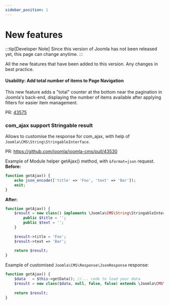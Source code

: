 ```yaml
---
sidebar_position: 1
---
```


# New features

:::tip[Developer Note]
  Since this version of Joomla has not been released yet, this page can change anytime.
:::

All the new features that have been added to this version.
Any changes in best practice.

#### Usability: Add total number of items to Page Navigation
This new feature adds a "total" counter at the bottom near the pagination in Joomla's back-end, 
displaying the number of items available after applying filters for easier item management.

PR: [43575](https://github.com/joomla/joomla-cms/pull/43575)

### com_ajax support Stringable result

Allows to customise the response for com_ajax, with help of `Joomla\CMS\String\StringableInterface`.

PR: https://github.com/joomla/joomla-cms/pull/43530

Example of Module helper getAjax() method, with `&format=json` request. 
**Before:**
```php
function getAjax() {
    echo json_encode(['title' => 'Foo', 'text' => 'Bar']);
    exit;
}
```
**After:**
```php
function getAjax() {
    $result = new class() implements \Joomla\CMS\String\StringableInterface {
        public $title = '';
        public $text = '';
    }
    
    $result->title = 'Foo';
    $result->text => 'Bar';
    
    return $result;
}
```

Example of customised `Joomla\CMS\Response\JsonResponse` response:

```php
function getAjax() {
    $data   = $this->getData(); //... code to load your data
    $result = new class($data, null, false, false) extends \Joomla\CMS\Response\JsonResponse implements \Joomla\CMS\String\StringableInterface {}
   
    return $result;
}
```

